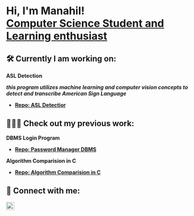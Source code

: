 <h1>Hi, I'm Manahil! <br/><a href="https://github.com/manahil-a">Computer Science Student and Learning enthusiast </a>

<H2> 🛠 Currently I am working on:</H2>
 
<b>ASL Detection <b>

 <b> *this program utilizes machine learning and computer vision concepts to detect and transcribe American Sign Language* <b>
  - [Repo: ASL Detectior](actualLink)

<h2>👩🏻‍💻 Check out my previous work:</h2>

 <b>DBMS Login Program</b>
  - [Repo: Password Manager DBMS](actualLink)

<b>Algorithm Comparision in C</b>
  - [Repo: Algorithm Comparision in C](actualLink)
 

<h2> 🧩 Connect with me:</h2>

[<img align="left" alt="JoshMadakor | LinkedIn" width="22px" src="https://cdn.jsdelivr.net/npm/simple-icons@v3/icons/linkedin.svg" />][linkedin]

[linkedin]: https://www.linkedin.com/in/manahil-a8228422b/

<!--
**joshmadakor1/joshmadakor1** is a ✨ _special_ ✨ repository because its `README.md` (this file) appears on your GitHub profile.

Here are some ideas to get you started:

- 🔭 I’m currently working on ...
- 🌱 I’m currently learning ...
- 👯 I’m looking to collaborate on ...
- 🤔 I’m looking for help with ...
- 💬 Ask me about ...
- 📫 How to reach me: ...
- 😄 Pronouns: ...
- ⚡ Fun fact: ...
-->
